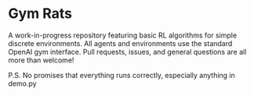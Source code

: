 # Gym Rats

A work-in-progress repository featuring basic RL algorithms for simple discrete environments. All agents and environments use the standard OpenAI gym interface. Pull requests, issues, and general questions are all more than welcome!

P.S. No promises that everything runs correctly, especially anything in demo.py


